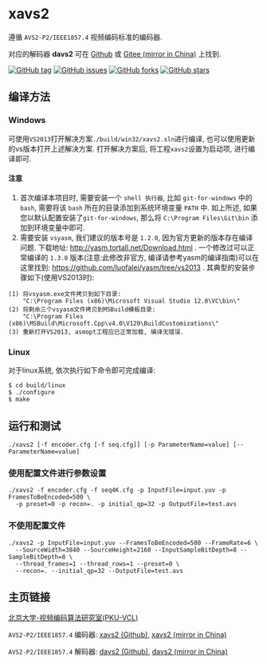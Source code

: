 # xavs2

遵循 `AVS2-P2/IEEE1857.4` 视频编码标准的编码器. 

对应的解码器 **davs2** 可在 [Github][4] 或 [Gitee (mirror in China)][5] 上找到.

[![GitHub tag](https://img.shields.io/github/tag/pkuvcl/xavs2.svg?style=plastic)]()
[![GitHub issues](https://img.shields.io/github/issues/pkuvcl/xavs2.svg)](https://github.com/pkuvcl/xavs2/issues)
[![GitHub forks](https://img.shields.io/github/forks/pkuvcl/xavs2.svg)](https://github.com/pkuvcl/xavs2/network)
[![GitHub stars](https://img.shields.io/github/stars/pkuvcl/xavs2.svg)](https://github.com/pkuvcl/xavs2/stargazers)

## 编译方法
### Windows

可使用`VS2013`打开解决方案`./build/win32/xavs2.sln`进行编译, 也可以使用更新的vs版本打开上述解决方案.
打开解决方案后, 将工程`xavs2`设置为启动项, 进行编译即可. 

#### 注意
1. 首次编译本项目时, 需要安装一个 `shell 执行器`, 比如 `git-for-windows` 中的 `bash`, 
 需要将该 `bash` 所在的目录添加到系统环境变量 `PATH` 中.
 如上所述, 如果您以默认配置安装了`git-for-windows`, 
 那么将 `C:\Program Files\Git\bin` 添加到环境变量中即可.
2. 需要安装 `vsyasm`, 我们建议的版本号是 `1.2.0`, 因为官方更新的版本存在编译问题.
  下载地址: http://yasm.tortall.net/Download.html .
  一个修改过可以正常编译的 `1.3.0` 版本(注意:此修改非官方, 编译请参考yasm的编译指南)可以在这里找到: https://github.com/luofalei/yasm/tree/vs2013 .
  其典型的安装步骤如下(使用VS2013时):
```
(1) 将vsyasm.exe文件拷贝到如下目录: 
    "C:\Program Files (x86)\Microsoft Visual Studio 12.0\VC\bin\"
(2)	将剩余三个vsyasm文件拷贝到MSBuild模板目录: 
    "C:\Program Files (x86)\MSBuild\Microsoft.Cpp\v4.0\V120\BuildCustomizations\"
(3) 重新打开VS2013, asmopt工程应已正常加载, 编译无错误. 
```

### Linux

对于linux系统, 依次执行如下命令即可完成编译:
```
$ cd build/linux
$ ./configure
$ make
```

## 运行和测试
```
./xavs2 [-f encoder.cfg [-f seq.cfg]] [-p ParameterName=value] [--ParameterName=value]
```

### 使用配置文件进行参数设置
```
./xavs2 -f encoder.cfg -f seq4K.cfg -p InputFile=input.yuv -p FramesToBeEncoded=500 \
  -p preset=0 -p recon=. -p initial_qp=32 -p OutputFile=test.avs
```

### 不使用配置文件
```
./xavs2 -p InputFile=input.yuv --FramesToBeEncoded=500 --FrameRate=6 \
  --SourceWidth=3840 --SourceHeight=2160 --InputSampleBitDepth=8 --SampleBitDepth=8 \
  --thread_frames=1 --thread_rows=1 --preset=0 \
  --recon=. --initial_qp=32 --OutputFile=test.avs
```

## 主页链接

[北京大学-视频编码算法研究室(PKU-VCL)][1]

`AVS2-P2/IEEE1857.4` 编码器: [xavs2 (Github)][2], [xavs2 (mirror in China)][3]

`AVS2-P2/IEEE1857.4` 解码器: [davs2 (Github)][4], [davs2 (mirror in China)][5]

  [1]: http://vcl.idm.pku.edu.cn/ "PKU-VCL"
  [2]: https://github.com/pkuvcl/xavs2 "xavs2 github repository"
  [3]: https://gitee.com/pkuvcl/xavs2 "xavs2 gitee repository"
  [4]: https://github.com/pkuvcl/davs2 "davs2 decoder@github"
  [5]: https://gitee.com/pkuvcl/davs2 "davs2 decoder@gitee"
